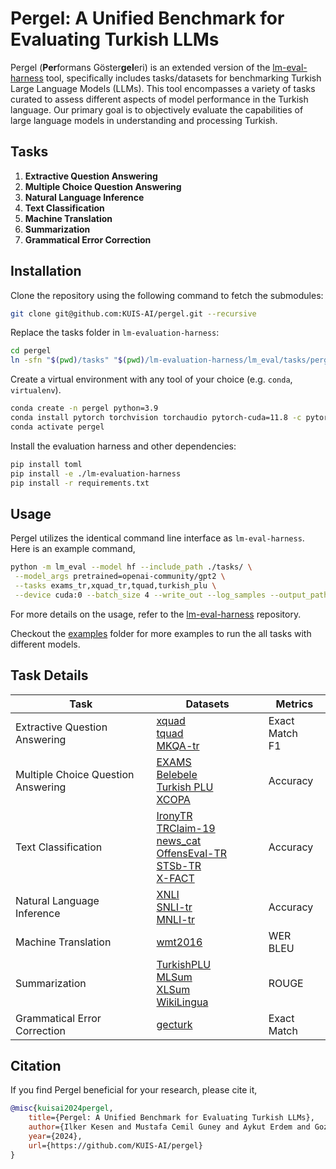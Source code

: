# Pergel: A Unified Benchmark for Evaluating Turkish LLMs

Pergel (**Per**formans Göster**gel**eri) is an extended version of the [lm-eval-harness](https://github.com/EleutherAI/lm-evaluation-harness) tool, specifically includes tasks/datasets for benchmarking Turkish Large Language Models (LLMs). This tool encompasses a variety of tasks curated to assess different aspects of model performance in the Turkish language. Our primary goal is to objectively evaluate the capabilities of large language models in understanding and processing Turkish.

## Tasks

1. **Extractive Question Answering**
2. **Multiple Choice Question Answering**
3. **Natural Language Inference**
4. **Text Classification**
5. **Machine Translation**
6. **Summarization**
7. **Grammatical Error Correction**

## Installation

Clone the repository using the following command to fetch the submodules:

```bash
git clone git@github.com:KUIS-AI/pergel.git --recursive
```

Replace the tasks folder in `lm-evaluation-harness`:
```bash
cd pergel
ln -sfn "$(pwd)/tasks" "$(pwd)/lm-evaluation-harness/lm_eval/tasks/pergel"
```

Create a virtual environment with any tool of your choice (e.g. `conda`, `virtualenv`).
```bash
conda create -n pergel python=3.9
conda install pytorch torchvision torchaudio pytorch-cuda=11.8 -c pytorch -c nvidia
conda activate pergel
```

Install the evaluation harness and other dependencies:
```bash
pip install toml
pip install -e ./lm-evaluation-harness
pip install -r requirements.txt
```

## Usage

Pergel utilizes the identical command line interface as `lm-eval-harness`. Here is an example command,
```bash
python -m lm_eval --model hf --include_path ./tasks/ \
 --model_args pretrained=openai-community/gpt2 \
 --tasks exams_tr,xquad_tr,tquad,turkish_plu \
 --device cuda:0 --batch_size 4 --write_out --log_samples --output_path outs
```

For more details on the usage, refer to the [lm-eval-harness](/lm-evaluation-harness/) repository.

Checkout the [examples](/examples/) folder for more examples to run the all tasks with different models.

## Task Details

| Task <img width=250/> | Datasets <img width=150/> | Metrics  |
|---------------------------------------------|----------------------------------------------------|------------------------------------|
| Extractive Question Answering | [xquad](/tasks/xquad/) <br> [tquad](/tasks/tquad/) <br> [MKQA-tr](/tasks/mkqa_tr/) |  Exact Match <br> F1 |
| Multiple Choice Question Answering | [EXAMS](/tasks/exams/) <br> [Belebele](/tasks/belebele_tr/) <br> [Turkish PLU](/tasks/turkish_plu/) <br> [XCOPA](/tasks/xcopa/) | Accuracy |
| Text Classification | [IronyTR](/tasks/ironytr/) <br> [TRClaim-19](/tasks/trclaim19/) <br> [news_cat](/tasks/news_cat/) <br> [OffensEval-TR](/tasks/offenseval_tr/) <br> [STSb-TR](/tasks/sts_tr/) <br> [X-FACT](/tasks/xfact/) | Accuracy |
| Natural Language Inference | [XNLI](/tasks/nli_tr/) <br> [SNLI-tr](/tasks/nli_tr/) <br> [MNLI-tr](/tasks/nli_tr/) | Accuracy |
| Machine Translation | [wmt2016](/tasks/wmt2016/) | WER <br> BLEU |
| Summarization | [TurkishPLU](/tasks/tr_wikihow_summ/) <br> [MLSum](tasks/mlsum) <br> [XLSum](tasks/xlsum) <br> [WikiLingua](/tasks/wiki_lingua/) | ROUGE |
| Grammatical Error Correction | [gecturk](/tasks/gecturk/) | Exact Match |


## Citation
If you find Pergel beneficial for your research, please cite it,

```bibtex
@misc{kuisai2024pergel,
    title={Pergel: A Unified Benchmark for Evaluating Turkish LLMs},
    author={Ilker Kesen and Mustafa Cemil Guney and Aykut Erdem and Gozde Gul Sahin},
    year={2024},
    url={https://github.com/KUIS-AI/pergel}
}
```